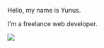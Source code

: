 Hello, my name is Yunus.

I'm a freelance web developer.

<img src="https://github-readme-stats.vercel.app/api?username=yemrefindik1&&show_icons=true&title_color=ffffff&icon_color=bb2acf&text_color=daf7dc&bg_color=151515">

